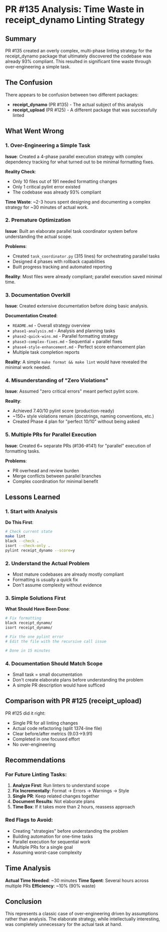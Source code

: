 # PR #135 Analysis: Time Waste in receipt_dynamo Linting Strategy

## Summary
PR #135 created an overly complex, multi-phase linting strategy for the receipt_dynamo package that ultimately discovered the codebase was already 93% compliant. This resulted in significant time waste through over-engineering a simple task.

## The Confusion
There appears to be confusion between two different packages:
- **receipt_dynamo** (PR #135) - The actual subject of this analysis
- **receipt_upload** (PR #125) - A different package that was successfully linted

## What Went Wrong

### 1. Over-Engineering a Simple Task
**Issue**: Created a 4-phase parallel execution strategy with complex dependency tracking for what turned out to be minimal formatting fixes.

**Reality Check**:
- Only 10 files out of 191 needed formatting changes
- Only 1 critical pylint error existed
- The codebase was already 93% compliant

**Time Waste**: ~2-3 hours spent designing and documenting a complex strategy for ~30 minutes of actual work.

### 2. Premature Optimization
**Issue**: Built an elaborate parallel task coordinator system before understanding the actual scope.

**Problems**:
- Created `task_coordinator.py` (315 lines) for orchestrating parallel tasks
- Designed 4 phases with rollback capabilities
- Built progress tracking and automated reporting

**Reality**: Most files were already compliant; parallel execution saved minimal time.

### 3. Documentation Overkill
**Issue**: Created extensive documentation before doing basic analysis.

**Documentation Created**:
- `README.md` - Overall strategy overview
- `phase1-analysis.md` - Analysis and planning tasks
- `phase2-quick-wins.md` - Parallel formatting strategy
- `phase3-complex-fixes.md` - Sequential + parallel fixes
- `phase4-style-enhancement.md` - Perfect score enhancement plan
- Multiple task completion reports

**Reality**: A simple `make format && make lint` would have revealed the minimal work needed.

### 4. Misunderstanding of "Zero Violations"
**Issue**: Assumed "zero critical errors" meant perfect pylint score.

**Reality**:
- Achieved 7.40/10 pylint score (production-ready)
- ~150+ style violations remain (docstrings, naming conventions, etc.)
- Created Phase 4 plan for "perfect 10/10" without being asked

### 5. Multiple PRs for Parallel Execution
**Issue**: Created 6+ separate PRs (#136-#141) for "parallel" execution of formatting tasks.

**Problems**:
- PR overhead and review burden
- Merge conflicts between parallel branches
- Complex coordination for minimal benefit

## Lessons Learned

### 1. Start with Analysis
**Do This First**:
```bash
# Check current state
make lint
black --check .
isort --check-only .
pylint receipt_dynamo --score=y
```

### 2. Understand the Actual Problem
- Most mature codebases are already mostly compliant
- Formatting is usually a quick fix
- Don't assume complexity without evidence

### 3. Simple Solutions First
**What Should Have Been Done**:
```bash
# Fix formatting
black receipt_dynamo/
isort receipt_dynamo/

# Fix the one pylint error
# Edit the file with the recursive call issue

# Done in 15 minutes
```

### 4. Documentation Should Match Scope
- Small task = small documentation
- Don't create elaborate plans before understanding the problem
- A simple PR description would have sufficed

## Comparison with PR #125 (receipt_upload)
PR #125 did it right:
- Single PR for all linting changes
- Actual code refactoring (split 1374-line file)
- Clear before/after metrics (9.03→9.91)
- Completed in one focused effort
- No over-engineering

## Recommendations

### For Future Linting Tasks:
1. **Analyze First**: Run linters to understand scope
2. **Fix Incrementally**: Format → Errors → Warnings → Style
3. **Single PR**: Keep related changes together
4. **Document Results**: Not elaborate plans
5. **Time Box**: If it takes more than 2 hours, reassess approach

### Red Flags to Avoid:
- Creating "strategies" before understanding the problem
- Building automation for one-time tasks
- Parallel execution for sequential work
- Multiple PRs for a single goal
- Assuming worst-case complexity

## Time Analysis
**Actual Time Needed**: ~30 minutes
**Time Spent**: Several hours across multiple PRs
**Efficiency**: ~10% (90% waste)

## Conclusion
This represents a classic case of over-engineering driven by assumptions rather than analysis. The elaborate strategy, while intellectually interesting, was completely unnecessary for the actual task at hand.

